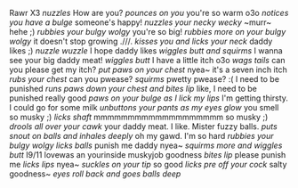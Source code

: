Rawr X3 *nuzzles* How are you? *pounces on you* you're so warm o3o *notices you have a bulge* someone's happy! *nuzzles your necky wecky* ~murr~ hehe ;) *rubbies your bulgy wolgy* you're so big! *rubbies more on your bulgy wolgy* it doesn't stop growing .///. *kisses you and licks your neck* daddy likes ;) *nuzzle wuzzle* I hope daddy likes *wiggles butt and squirms* I wanna see your big daddy meat! *wiggles butt* I have a little itch o3o *wags tails* can you please get my itch? *put paws on your chest* nyea~ it's a seven inch itch *rubs your chest* can you pwease? *squirms* pwetty pwease? :( I need to be punished *runs paws down your chest and bites lip* like, I need to be punished really good *paws on your bulge as I lick my lips* I'm getting thirsty. I could go for some milk *unbuttons your pants as my eyes glow* you smell so musky ;) *licks shaft* mmmmmmmmmmmmmmmmmmm so musky ;) *drools all over your cawk* your daddy meat. I like. Mister fuzzy balls. *puts snout on balls and inhales deeply* oh my gawd. I'm so hard *rubbies your bulgy wolgy* *licks balls* punish me daddy nyea~ *squirms more and wiggles butt* I9/11 lovewas an yourinside muskyjob goodness *bites lip* please punish me *licks lips* nyea~ *suckles on your tip* so good *licks pre off your cock* salty goodness~ *eyes roll back and goes balls deep*
